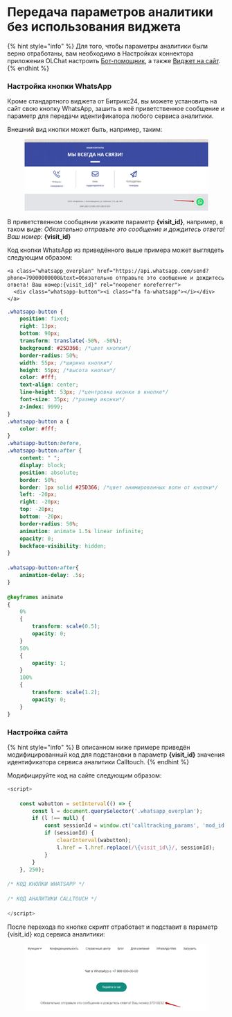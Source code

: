 # Передача параметров аналитики без использования виджета

{% hint style="info" %}
Для того, чтобы параметры аналитики были верно отработаны, вам необходимо в Настройках коннектора приложения OLChat настроить [Бот-помощник](https://docs.olchat.io/bot-pomoshnik), а также [Виджет на сайт](https://docs.olchat.io/vidzhet-dlya-saita).
{% endhint %}

### Настройка кнопки WhatsApp

Кроме стандартного виджета от Битрикс24, вы можете установить на сайт свою кнопку WhatsApp, зашить в неё приветственное сообщение и параметр для передачи идентификатора любого сервиса аналитики.&#x20;

Внешний вид кнопки может быть, например, таким:

<figure><img src="../.gitbook/assets/image (1112).png" alt=""><figcaption></figcaption></figure>

В приветственном сообщении укажите параметр **{visit\_id}**, например, в таком виде: _Обязательно отправьте это сообщение и дождитесь ответа! Ваш номер:_ **{visit\_id}**

Код кнопки WhatsApp из приведённого выше примера может выглядеть следующим образом:

```markup
<a class="whatsapp_overplan" href="https://api.whatsapp.com/send?phone=79000000000&text=Обязательно отправьте это сообщение и дождитесь ответа! Ваш номер:{visit_id}" rel="noopener noreferrer">
  <div class="whatsapp-button"><i class="fa fa-whatsapp"></i></div>
</a>
```

```css
.whatsapp-button {
    position: fixed;
    right: 13px;
    bottom: 90px;
    transform: translate(-50%, -50%);
    background: #25D366; /*цвет кнопки*/
    border-radius: 50%;
    width: 55px; /*ширина кнопки*/
    height: 55px; /*высота кнопки*/
    color: #fff;
    text-align: center;
    line-height: 53px; /*центровка иконки в кнопке*/
    font-size: 35px; /*размер иконки*/
    z-index: 9999;
}
.whatsapp-button a {
    color: #fff;
}
.whatsapp-button:before,
.whatsapp-button:after {
    content: " ";
    display: block;
    position: absolute;
    border: 50%;
    border: 1px solid #25D366; /*цвет анимированных волн от кнопки*/
    left: -20px;
    right: -20px;
    top: -20px;
    bottom: -20px;
    border-radius: 50%;
    animation: animate 1.5s linear infinite;
    opacity: 0;
    backface-visibility: hidden; 
}
 
.whatsapp-button:after{
    animation-delay: .5s;
}
 
@keyframes animate
{
    0%
    {
        transform: scale(0.5);
        opacity: 0;
    }
    50%
    {
        opacity: 1;
    }
    100%
    {
        transform: scale(1.2);
        opacity: 0;
    }
}
```

### Настройка сайта

{% hint style="info" %}
В описанном ниже примере приведён модифицированный код для подстановки в параметр **{visit\_id}** значения идентификатора сервиса аналитики Calltouch.
{% endhint %}

Модифицируйте код на сайте следующим образом:

```javascript
<script>

	const wabutton = setInterval(() => {
        const l = document.querySelector('.whatsapp_overplan');
        if (l !== null) {
            const sessionId = window.ct('calltracking_params', 'mod_id')[0].sessionId;
            if (sessionId) {
                clearInterval(wabutton);
                l.href = l.href.replace(/\{visit_id\}/, sessionId);
            }
        }
    }, 250);

/* КОД КНОПКИ WHATSAPP */

/* КОД АНАЛИТИКИ CALLTOUCH */

</script>
```

После перехода по кнопке скрипт отработает и подставит в параметр {visit\_id} код сервиса аналитики:

<figure><img src="../.gitbook/assets/image (1116).png" alt=""><figcaption></figcaption></figure>

